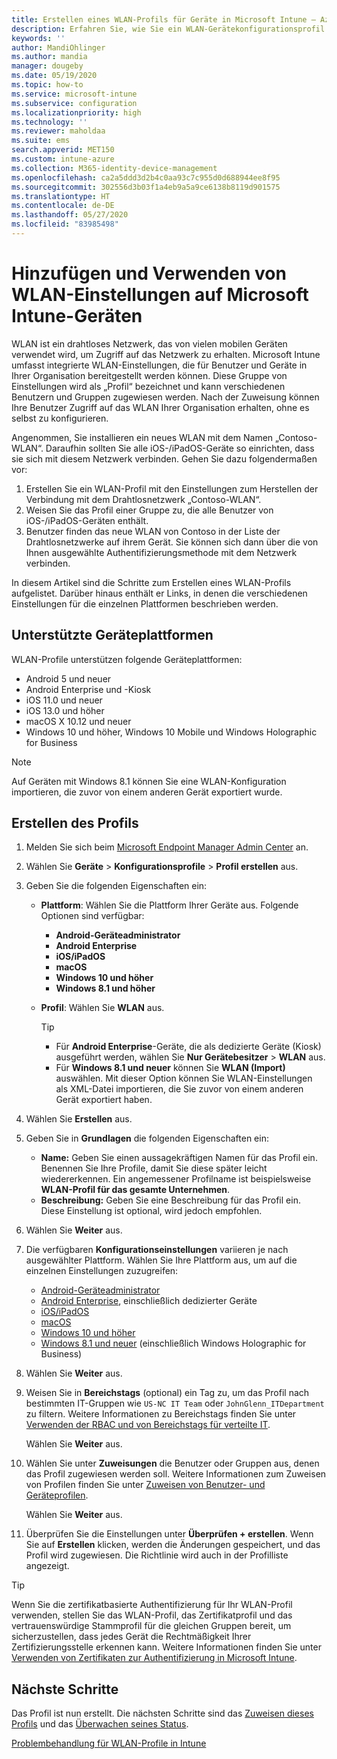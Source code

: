 ```yaml
---
title: Erstellen eines WLAN-Profils für Geräte in Microsoft Intune – Azure | Microsoft-Dokumentation
description: Erfahren Sie, wie Sie ein WLAN-Gerätekonfigurationsprofil in Microsoft Intune erstellen. Erstellen Sie Profile für Android-Geräteadministrator, Android Enterprise, Android-Kiosk, iOS, iPadOS, macOS, Windows 10 und höher sowie für Windows Holographic for Business. Verwenden Sie diese Profile, um beispielsweise eine WLAN-Verbindung zu erstellen, um Zertifikate zu verwenden, einen EAP-Typ und eine Authentifizierungsmethode auszuwählen oder einen Proxy zu aktivieren.
keywords: ''
author: MandiOhlinger
ms.author: mandia
manager: dougeby
ms.date: 05/19/2020
ms.topic: how-to
ms.service: microsoft-intune
ms.subservice: configuration
ms.localizationpriority: high
ms.technology: ''
ms.reviewer: maholdaa
ms.suite: ems
search.appverid: MET150
ms.custom: intune-azure
ms.collection: M365-identity-device-management
ms.openlocfilehash: ca2a5ddd3d2b4c0aa93c7c955d0d688944ee8f95
ms.sourcegitcommit: 302556d3b03f1a4eb9a5a9ce6138b8119d901575
ms.translationtype: HT
ms.contentlocale: de-DE
ms.lasthandoff: 05/27/2020
ms.locfileid: "83985498"
---
```

# <a name="add-and-use-wi-fi-settings-on-your-devices-in-microsoft-intune"></a>Hinzufügen und Verwenden von WLAN-Einstellungen auf Microsoft Intune-Geräten

WLAN ist ein drahtloses Netzwerk, das von vielen mobilen Geräten verwendet wird, um Zugriff auf das Netzwerk zu erhalten. Microsoft Intune umfasst integrierte WLAN-Einstellungen, die für Benutzer und Geräte in Ihrer Organisation bereitgestellt werden können. Diese Gruppe von Einstellungen wird als „Profil“ bezeichnet und kann verschiedenen Benutzern und Gruppen zugewiesen werden. Nach der Zuweisung können Ihre Benutzer Zugriff auf das WLAN Ihrer Organisation erhalten, ohne es selbst zu konfigurieren.

Angenommen, Sie installieren ein neues WLAN mit dem Namen „Contoso-WLAN“. Daraufhin sollten Sie alle iOS-/iPadOS-Geräte so einrichten, dass sie sich mit diesem Netzwerk verbinden. Gehen Sie dazu folgendermaßen vor:

1. Erstellen Sie ein WLAN-Profil mit den Einstellungen zum Herstellen der Verbindung mit dem Drahtlosnetzwerk „Contoso-WLAN“.
2. Weisen Sie das Profil einer Gruppe zu, die alle Benutzer von iOS-/iPadOS-Geräten enthält.
3. Benutzer finden das neue WLAN von Contoso in der Liste der Drahtlosnetzwerke auf ihrem Gerät. Sie können sich dann über die von Ihnen ausgewählte Authentifizierungsmethode mit dem Netzwerk verbinden.

In diesem Artikel sind die Schritte zum Erstellen eines WLAN-Profils aufgelistet. Darüber hinaus enthält er Links, in denen die verschiedenen Einstellungen für die einzelnen Plattformen beschrieben werden.

## <a name="supported-device-platforms"></a>Unterstützte Geräteplattformen

WLAN-Profile unterstützen folgende Geräteplattformen:

- Android 5 und neuer
- Android Enterprise und -Kiosk
- iOS 11.0 und neuer
- iOS 13.0 und höher
- macOS X 10.12 und neuer
- Windows 10 und höher, Windows 10 Mobile und Windows Holographic for Business

> [!NOTE]
> Auf Geräten mit Windows 8.1 können Sie eine WLAN-Konfiguration importieren, die zuvor von einem anderen Gerät exportiert wurde.

## <a name="create-the-profile"></a>Erstellen des Profils

1. Melden Sie sich beim [Microsoft Endpoint Manager Admin Center](https://go.microsoft.com/fwlink/?linkid=2109431) an.
2. Wählen Sie **Geräte** > **Konfigurationsprofile** > **Profil erstellen** aus.
3. Geben Sie die folgenden Eigenschaften ein:

    - **Plattform**: Wählen Sie die Plattform Ihrer Geräte aus. Folgende Optionen sind verfügbar:

      - **Android-Geräteadministrator**
      - **Android Enterprise**
      - **iOS/iPadOS**
      - **macOS**
      - **Windows 10 und höher**
      - **Windows 8.1 und höher**

    - **Profil**: Wählen Sie **WLAN** aus.

      > [!TIP]
      >
      > - Für **Android Enterprise**-Geräte, die als dedizierte Geräte (Kiosk) ausgeführt werden, wählen Sie **Nur Gerätebesitzer** > **WLAN** aus.
      > - Für **Windows 8.1 und neuer** können Sie **WLAN (Import)** auswählen. Mit dieser Option können Sie WLAN-Einstellungen als XML-Datei importieren, die Sie zuvor von einem anderen Gerät exportiert haben.

4. Wählen Sie **Erstellen** aus.
5. Geben Sie in **Grundlagen** die folgenden Eigenschaften ein:

    - **Name:** Geben Sie einen aussagekräftigen Namen für das Profil ein. Benennen Sie Ihre Profile, damit Sie diese später leicht wiedererkennen. Ein angemessener Profilname ist beispielsweise **WLAN-Profil für das gesamte Unternehmen**.
    - **Beschreibung:** Geben Sie eine Beschreibung für das Profil ein. Diese Einstellung ist optional, wird jedoch empfohlen.

6. Wählen Sie **Weiter** aus.
7. Die verfügbaren **Konfigurationseinstellungen** variieren je nach ausgewählter Plattform. Wählen Sie Ihre Plattform aus, um auf die einzelnen Einstellungen zuzugreifen:

    - [Android-Geräteadministrator](wi-fi-settings-android.md)
    - [Android Enterprise](wi-fi-settings-android-enterprise.md), einschließlich dedizierter Geräte
    - [iOS/iPadOS](wi-fi-settings-ios.md)
    - [macOS](wi-fi-settings-macos.md)
    - [Windows 10 und höher](wi-fi-settings-windows.md)
    - [Windows 8.1 und neuer](wi-fi-settings-import-windows-8-1.md) (einschließlich Windows Holographic for Business)

8. Wählen Sie **Weiter** aus.
9. Weisen Sie in **Bereichstags** (optional) ein Tag zu, um das Profil nach bestimmten IT-Gruppen wie `US-NC IT Team` oder `JohnGlenn_ITDepartment` zu filtern. Weitere Informationen zu Bereichstags finden Sie unter [Verwenden der RBAC und von Bereichstags für verteilte IT](../fundamentals/scope-tags.md).

    Wählen Sie **Weiter** aus.

10. Wählen Sie unter **Zuweisungen** die Benutzer oder Gruppen aus, denen das Profil zugewiesen werden soll. Weitere Informationen zum Zuweisen von Profilen finden Sie unter [Zuweisen von Benutzer- und Geräteprofilen](device-profile-assign.md).

    Wählen Sie **Weiter** aus.

11. Überprüfen Sie die Einstellungen unter **Überprüfen + erstellen**. Wenn Sie auf **Erstellen** klicken, werden die Änderungen gespeichert, und das Profil wird zugewiesen. Die Richtlinie wird auch in der Profilliste angezeigt.

> [!TIP]
> Wenn Sie die zertifikatbasierte Authentifizierung für Ihr WLAN-Profil verwenden, stellen Sie das WLAN-Profil, das Zertifikatprofil und das vertrauenswürdige Stammprofil für die gleichen Gruppen bereit, um sicherzustellen, dass jedes Gerät die Rechtmäßigkeit Ihrer Zertifizierungsstelle erkennen kann.  Weitere Informationen finden Sie unter [Verwenden von Zertifikaten zur Authentifizierung in Microsoft Intune](../protect/certificates-configure.md).


## <a name="next-steps"></a>Nächste Schritte

Das Profil ist nun erstellt. Die nächsten Schritte sind das [Zuweisen dieses Profils](device-profile-assign.md) und das [Überwachen seines Status](device-profile-monitor.md).

[Problembehandlung für WLAN-Profile in Intune](troubleshoot-wi-fi-profiles.md)
